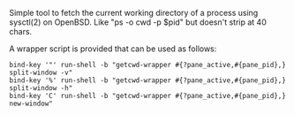 Simple tool to fetch the current working directory of a process using
sysctl(2) on OpenBSD. Like "ps -o cwd -p $pid" but doesn't strip at 40 chars.

A wrapper script is provided that can be used as follows:

```
bind-key '"' run-shell -b "getcwd-wrapper #{?pane_active,#{pane_pid},} split-window -v"
bind-key '%' run-shell -b "getcwd-wrapper #{?pane_active,#{pane_pid},} split-window -h"
bind-key 'C' run-shell -b "getcwd-wrapper #{?pane_active,#{pane_pid},} new-window"
```

